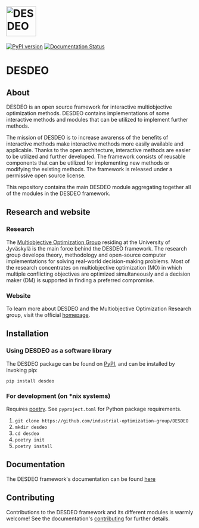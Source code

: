 # <img alt="DESDEO" src="https://github.com/industrial-optimization-group/DESDEO/blob/migrate-to-new/assets/desdeo_logo.png" height="80">

[![PyPI version](https://badge.fury.io/py/desdeo.svg)](https://badge.fury.io/py/desdeo)
[![Documentation Status](https://readthedocs.org/projects/desdeo/badge/?version=latest)](https://desdeo.readthedocs.io/en/latest/?badge=latest)

# DESDEO

## About

DESDEO is an open source framework for interactive multiobjective
optimization methods. DESDEO contains implementations of some interactive
methods and modules that can be utilized to implement further methods.

The mission of DESDEO is to increase awarenss of the benefits of interactive
methods make interactive methods more easily available and applicable. Thanks
to the open architecture, interactive methods are easier to be utilized and
further developed. The framework consists of reusable components that can be
utilized for implementing new methods or modifying the existing methods. The
framework is released under a permissive open source license.

This repository contains the main DESDEO module aggregating together all of
the modules in the DESDEO framework.

## Research and website

### Research

The [Multiobjective Optimization Group](http://www.mit.jyu.fi/optgroup/)
residing at the University of Jyväskylä is the main force behind the DESDEO
framework. The research group develops theory, methodology and open-source
computer implementations for solving real-world decision-making problems.
Most of the research concentrates on multiobjective optimization (MO) in
which multiple conflicting objectives are optimized simultaneously and a
decision maker (DM) is supported in finding a preferred compromise.

### Website

To learn more about DESDEO and the Multiobjective Optimization Research
group, visit the official [homepage](https://desdeo.it.jyu.fi).

## Installation

### Using DESDEO as a software library

The DESDEO package can be found on [PyPI](https://pypi.org/project/desdeo/), and can be installed by invoking pip:

`pip install desdeo`

### For development (on \*nix systems)

Requires [poetry](https://python-poetry.org/). See `pyproject.toml` for Python package requirements.

1. `git clone https://github.com/industrial-optimization-group/DESDEO`
2. `mkdir desdeo`
3. `cd desdeo`
4. `poetry init`
5. `poetry install`

## Documentation

The DESDEO framework's documentation can be found [here](https://desdeo.readthedocs.io/en/latest/)

## Contributing

Contributions to the DESDEO framework and its different modules is warmly welcome! See the documentation's [contributing](https://desdeo.readthedocs.io/en/latest/contributing.html) for further details.
